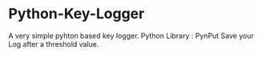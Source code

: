 # Python-Key-Logger

 A very simple pyhton based key logger.
 Python Library : PynPut
 Save your Log after a threshold value.
